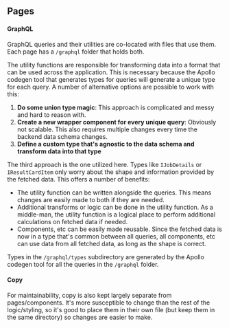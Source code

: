 ## Pages

#### GraphQL

GraphQL queries and their utilities are co-located with files that use them. Each page has a `/graphql` folder that holds both.

The utility functions are responsible for transforming data into a format that can be used across the application. This is necessary because the Apollo codegen tool that generates types for queries will generate a unique type for each query. A number of alternative options are possible to work with this:

1.  **Do some union type magic**: This approach is complicated and messy and hard to reason with.
2.  **Create a new wrapper component for every unique query**: Obviously not scalable. This also requires multiple changes every time the backend data schema changes.
3.  **Define a custom type that's agnostic to the data schema and transform data into that type**

The third approach is the one utilized here. Types like `IJobDetails` or `IResultCardItem` only worry about the shape and information provided by the fetched data. This offers a number of benefits:

- The utility function can be written alongside the queries. This means changes are easily made to both if they are needed.
- Additional transforms or logic can be done in the utility function. As a middle-man, the utility function is a logical place to perform additional calculations on fetched data if needed.
- Components, etc can be easily made reusable. Since the fetched data is now in a type that's common between all queries, all components, etc can use data from all fetched data, as long as the shape is correct.

Types in the `/graphql/types` subdirectory are generated by the Apollo codegen tool for all the queries in the `/graphql` folder.

#### Copy

For maintainability, copy is also kept largely separate from pages/components. It's more susceptible to change than the rest of the logic/styling, so it's good to place them in their own file (but keep them in the same directory) so changes are easier to make.
